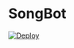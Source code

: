 # SongBot

[![Deploy](https://www.herokucdn.com/deploy/button.svg)](https://heroku.com/deploy?template=https://github.com/Nksama/SongBot/)
